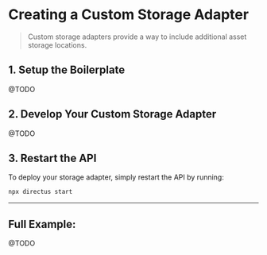 # Creating a Custom Storage Adapter

> Custom storage adapters provide a way to include additional asset storage locations.

## 1. Setup the Boilerplate

@TODO

## 2. Develop Your Custom Storage Adapter

@TODO

## 3. Restart the API

To deploy your storage adapter, simply restart the API by running:

```bash
npx directus start
```

---

## Full Example:

@TODO
